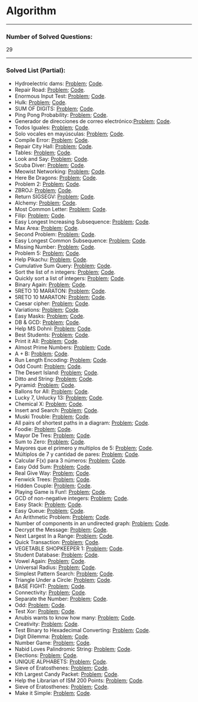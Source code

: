 # Algorithm

<hr>

### Number of Solved Questions: 
29

<hr>

### Solved List (Partial):
* Hydroelectric dams: [Problem](http://www.spoj.com/problems/HYDRO/);      [Code](https://github.com/yular/CCplusplus-Project/blob/master/SPOJ/spoj_26651_HYDRO.cpp).
* Repair Road: [Problem](http://www.spoj.com/problems/REPROAD);      [Code](https://github.com/yular/CCplusplus-Project/blob/master/SPOJ/spoj_26649_REPROAD.cpp).
* Enormous Input Test: [Problem](http://www.spoj.com/problems/INTEST);      [Code](https://github.com/yular/CCplusplus-Project/blob/master/SPOJ/spoj_450_INTEST.cpp).
* Hulk: [Problem](http://www.spoj.com/problems/RETO6);       [Code](https://github.com/yular/CCplusplus-Project/blob/master/SPOJ/spoj_28617_RETO6.cpp).
* SUM OF DIGITS: [Problem](http://www.spoj.com/problems/ALCATRAZ1/);       [Code](https://github.com/yular/CCplusplus-Project/blob/master/SPOJ/spoj_29154_ALCATRAZ1.cpp).
* Ping Pong Probability: [Problem](http://www.spoj.com/problems/CZ_PROB3/);      [Code](https://github.com/yular/CCplusplus-Project/blob/master/SPOJ/spoj_1393_CZ_PROB3.cpp).
* Generador de direcciones de correo electrónico:[Problem](http://www.spoj.com/problems/EMAILGEN/);       [Code](https://github.com/yular/CCplusplus-Project/blob/master/SPOJ/spoj_24910_EMAILGEN.cpp).
* Todos Iguales: [Problem](http://www.spoj.com/problems/TIGUALES/);       [Code](https://github.com/yular/CCplusplus-Project/blob/master/SPOJ/spoj_24989_TIGUALES.cpp).
* Solo vocales en mayúsculas: [Problem](http://www.spoj.com/problems/VOCALES);       [Code](https://github.com/yular/CCplusplus-Project/blob/master/SPOJ/spoj_24911_VOCALES.cpp).
* Compile Error: [Problem](http://www.spoj.com/problems/CE/);      [Code](https://github.com/yular/CCplusplus-Project/blob/master/SPOJ/spoj_4074_CE.cpp).
* Repair City Hall: [Problem](http://www.spoj.com/problems/MCITYHAL/);       [Code](https://github.com/yular/CCplusplus-Project/blob/master/SPOJ/spoj_MCITYHAL_MCITYHAL.cpp).
* Tables: [Problem](http://www.spoj.com/problems/AE1B/);       [Code](https://github.com/yular/CCplusplus-Project/blob/master/SPOJ/spoj_4310_AE1B.cpp).
* Look and Say: [Problem](http://www.spoj.com/problems/LOOKSAY/);      [Code](https://github.com/yular/CCplusplus-Project/blob/master/SPOJ/spoj_3081_LOOKSAY.cpp).
* Scuba Diver: [Problem](http://www.spoj.com/problems/SCUBADIV/);       [Code](https://github.com/yular/CCplusplus-Project/blob/master/SPOJ/spoj_181_SCUBADIV.cpp).
* Meowist Networking: [Problem](http://www.spoj.com/problems/MEOWIST/);      [Code](https://github.com/yular/CCplusplus-Project/blob/master/SPOJ/spoj_4879_MEOWIST.cpp).
* Here Be Dragons: [Problem](http://www.spoj.com/problems/AMR11G/);       [Code](https://github.com/yular/CCplusplus-Project/blob/master/SPOJ/spoj_10234_AMR11G.cpp).
* Problem 2: [Problem](http://www.spoj.com/problems/NOVICE22);       [Code](https://github.com/yular/CCplusplus-Project/blob/master/SPOJ/spoj_8215_NOVICE22.cpp).
* ZBROJ: [Problem](http://www.spoj.com/problems/ZBROJ/);       [Code](https://github.com/yular/CCplusplus-Project/blob/master/SPOJ/spoj_8395_ZBROJ.cpp).
* Return SIGSEGV: [Problem](http://www.spoj.com/problems/SIGSEGV);       [Code](https://github.com/yular/CCplusplus-Project/blob/master/SPOJ/spoj_7663_SIGSEGV.cpp).
* Alchemy: [Problem](http://www.spoj.com/problems/ALCHE/);      [Code](https://github.com/yular/CCplusplus-Project/blob/master/SPOJ/spoj_7207_ALCHE.cpp).
* Most Common Letter: [Problem](http://www.spoj.com/problems/MCL/);      [Code](https://github.com/yular/CCplusplus-Project/blob/master/SPOJ/spoj_4907_MCL.cpp).
* Filip: [Problem](http://www.spoj.com/problems/FILIP);      [Code](https://github.com/yular/CCplusplus-Project/blob/master/SPOJ/spoj_5848_FILIP.cpp).
* Easy Longest Increasing Subsequence: [Problem](http://www.spoj.com/problems/ELIS);       [Code](https://github.com/yular/CCplusplus-Project/blob/master/SPOJ/spoj_11110_ELIS.cpp). 
* Max Area: [Problem](http://www.spoj.com/problems/COMPSEM0);       [Code](https://github.com/yular/CCplusplus-Project/blob/master/SPOJ/spoj_11317_COMPSEM0.cpp).
* Second Problem: [Problem](http://www.spoj.com/problems/RIOI_T_1);       [Code](https://github.com/yular/CCplusplus-Project/blob/master/SPOJ/spoj_12112_RIOI_T_1.cpp).
* Easy Longest Common Subsequence: [Problem](http://www.spoj.com/problems/EELCS);       [Code](https://github.com/yular/CCplusplus-Project/blob/master/SPOJ/spoj_11111_EELCS.cpp).
* Missing Number: [Problem](http://www.spoj.com/problems/MISSING);      [Code](https://github.com/yular/CCplusplus-Project/blob/master/SPOJ/spoj_13995_MISSING.cpp).
* Problem 5: [Problem](http://www.spoj.com/problems/CODEM5/);        [Code](https://github.com/yular/CCplusplus-Project/blob/master/SPOJ/spoj_18298_CODEM5.cpp).
* Help Pikachu: [Problem](http://www.spoj.com/problems/PIKACHU);       [Code](https://github.com/yular/CCplusplus-Project/blob/master/SPOJ/spoj_16064_PIKACHU.cpp).
* Cumulative Sum Query: [Problem](http://www.spoj.com/problems/CSUMQ/);       [Code](https://github.com/yular/CCplusplus-Project/blob/master/SPOJ/spoj_21591_CSUMQ.cpp).
* Sort the list of n integers: [Problem](http://www.spoj.com/problems/PESADA01);       [Code](https://github.com/yular/CCplusplus-Project/blob/master/SPOJ/spoj_22373_PESADA01.c).
* Quickly sort a list of integers: [Problem](http://www.spoj.com/problems/PESADA06);       [Code](https://github.com/yular/CCplusplus-Project/blob/master/SPOJ/spoj_22753_PESADA06.c).
* Binary Again: [Problem](http://www.spoj.com/problems/BINA/);        [Code](https://github.com/yular/CCplusplus-Project/blob/master/SPOJ/spoj_24249_BINA.cpp).
* 5RETO 10 MARATON: [Problem](http://www.spoj.com/problems/RETO1M10/);        [Code](https://github.com/yular/CCplusplus-Project/blob/master/SPOJ/spoj_25226_RETO1M10.cpp).
* 5RETO 10 MARATON: [Problem](http://www.spoj.com/problems/RETO5M10/);       [Code](https://github.com/yular/CCplusplus-Project/blob/master/SPOJ/spoj_25230_RETO5M10.cpp).
* Caesar cipher: [Problem](http://www.spoj.com/problems/CACI/);       [Code](https://github.com/yular/CCplusplus-Project/blob/master/SPOJ/spoj_25125_CACI.cpp).
* Variations: [Problem](http://www.spoj.com/problems/VARIATIONSTM/);       [Code](https://github.com/yular/CCplusplus-Project/blob/master/SPOJ/spoj_25177_VARIATIONSTM.cpp).
* Easy Masks: [Problem](http://www.spoj.com/problems/EASYMRKS/);      [Code](https://github.com/yular/CCplusplus-Project/blob/master/SPOJ/spoj_25306_EASYMRKS.cpp).
* DB & GCD: [Problem](http://www.spoj.com/problems/DB001/);       [Code](https://github.com/yular/CCplusplus-Project/blob/master/SPOJ/spoj_DB001_DB001.cpp).
* Help MS Dohni: [Problem](http://www.spoj.com/problems/IMVK/);       [Code](https://github.com/yular/CCplusplus-Project/blob/master/SPOJ/spoj_27309_IMVK.cpp).
* Best Students: [Problem](http://www.spoj.com/problems/BESTMARK/);       [Code](https://github.com/yular/CCplusplus-Project/blob/master/SPOJ/spoj_26807_BESTMARK.cpp).
* Print it All: [Problem](http://www.spoj.com/problems/PRINTITALL/);       [Code](https://github.com/yular/CCplusplus-Project/blob/master/SPOJ/spoj_26886_PRINTITALL.cpp).
* Almost Prime Numbers: [Problem](http://www.spoj.com/problems/KPRIMES/);       [Code](https://github.com/yular/CCplusplus-Project/blob/master/SPOJ/spoj_26690_KPRIMES.cpp).
* A + B: [Problem](http://www.spoj.com/problems/LONGSUM/);      [Code](https://github.com/yular/CCplusplus-Project/blob/master/SPOJ/spoj_26806_LONGSUM.cpp).
* Run Length Encoding: [Problem](http://www.spoj.com/problems/RUNLEN/);       [Code](https://github.com/yular/CCplusplus-Project/blob/master/SPOJ/spoj_22262_RUNLEN.cpp).
* Odd Count: [Problem](http://www.spoj.com/problems/ODDCNT/);       [Code](https://github.com/yular/CCplusplus-Project/blob/master/SPOJ/spoj_25210_ODDCNT.cpp).
* The Desert Island: [Problem](http://www.spoj.com/problems/DIISLAND/);       [Code](https://github.com/yular/CCplusplus-Project/blob/master/SPOJ/spoj_21744_DIISLAND.cpp).
* Ditto and String: [Problem](http://www.spoj.com/problems/DITTOSTR/);       [Code](https://github.com/yular/CCplusplus-Project/blob/master/SPOJ/spoj_26699_DITTOSTR.cpp).
* Pyramid: [Problem](http://www.spoj.com/problems/TPYRAMID/);       [Code](https://github.com/yular/CCplusplus-Project/blob/master/SPOJ/spoj_26804_TPYRAMID.cpp).
* Ballons for All: [Problem](http://www.spoj.com/problems/BALLOONS/);       [Code](https://github.com/yular/CCplusplus-Project/blob/master/SPOJ/spoj_26803_BALLOONS.cpp).
* Lucky 7, Unlucky 13: [Problem](http://www.spoj.com/problems/LUCKY713/);        [Code](https://github.com/yular/CCplusplus-Project/blob/master/SPOJ/spoj_29747_LUCKY713.cpp).
* Chemical X: [Problem](http://www.spoj.com/problems/CHEM_X/);       [Code](https://github.com/yular/CCplusplus-Project/blob/master/SPOJ/spoj_22444_CHEM_X.cpp).
* Insert and Search: [Problem](http://www.spoj.com/problems/ARNAB1/);       [Code](https://github.com/yular/CCplusplus-Project/blob/master/SPOJ/spoj_22446_ARNAB1.cpp).
* Muski Trouble: [Problem](http://www.spoj.com/problems/MUSTR/);       [Code](https://github.com/yular/CCplusplus-Project/blob/master/SPOJ/spoj_28640_MUSTR.cpp).
* All pairs of shortest paths in a diagram: [Problem](http://www.spoj.com/problems/PESADA11/);       [Code](https://github.com/yular/CCplusplus-Project/blob/master/SPOJ/spoj_23506_PESADA11.cpp).
* Foodie: [Problem](http://www.spoj.com/problems/FOODIE/);       [Code](https://github.com/yular/CCplusplus-Project/blob/master/SPOJ/spoj_27220_FOODIE.cpp).
* Mayor De Tres: [Problem](http://www.spoj.com/problems/MAYDE3/);       [Code](https://github.com/yular/CCplusplus-Project/blob/master/SPOJ/spoj_24317_MAYDE3.cpp).
* Sum to Zero: [Problem](http://www.spoj.com/problems/GSTOZERO/);       [Code](https://github.com/yular/CCplusplus-Project/blob/master/SPOJ/spoj_25978_GSTOZER.cpp).
* Mayores que el primero y multiplos de 5: [Problem](http://www.spoj.com/problems/MAY1YX5/);       [Code](https://github.com/yular/CCplusplus-Project/blob/master/SPOJ/spoj_24893_MAY1YX5.cpp).
* Múltiplos de 7 y cantidad de pares: [Problem](http://www.spoj.com/problems/X7YPAR/);       [Code](https://github.com/yular/CCplusplus-Project/blob/master/SPOJ/spoj_24944_X7YPAR.cpp).
* Calcular F(x) para 3 números: [Problem](http://www.spoj.com/problems/TRESFDEX/);       [Code](https://github.com/yular/CCplusplus-Project/blob/master/SPOJ/spoj_24951_TRESFDEX.cpp).
* Easy Odd Sum: [Problem](http://www.spoj.com/problems/MADODDSUM/);       [Code](https://github.com/yular/CCplusplus-Project/blob/master/SPOJ/spoj_25583_MADODDSUM.cpp).
* Real Give Way: [Problem](http://www.spoj.com/problems/GOC11F/);      [Code](https://github.com/yular/CCplusplus-Project/blob/master/SPOJ/spoj_28178_GOC11F.cpp).
* Fenwick Trees: [Problem](http://www.spoj.com/problems/FENTREE/);       [Code](https://github.com/yular/CCplusplus-Project/blob/master/SPOJ/spoj_28682_FENTREE.cpp).
* Hidden Couple: [Problem](http://www.spoj.com/problems/HCOUPLE/);       [Code](https://github.com/yular/CCplusplus-Project/blob/master/SPOJ/spoj_29749_HCOUPLE.cpp).
* Playing Game is Fun!: [Problem](http://www.spoj.com/problems/KKL/);       [Code](https://github.com/yular/CCplusplus-Project/blob/master/SPOJ/spoj_25712_KKL.cpp).
* GCD of non-negative integers: [Problem](http://www.spoj.com/problems/PES16GCD/);       [Code](https://github.com/yular/CCplusplus-Project/blob/master/SPOJ/spoj_26113_PES16GCD.cpp).
* Easy Stack: [Problem](http://www.spoj.com/problems/STACKEZ/);       [Code](https://github.com/yular/CCplusplus-Project/blob/master/SPOJ/spoj_30831_STACKEZ.cpp).
* Easy Queue: [Problem](http://www.spoj.com/problems/QUEUEEZ/);       [Code](https://github.com/yular/CCplusplus-Project/blob/master/SPOJ/spoj_30832_QUEUEEZ.cpp).
* An Arithmetic Problem: [Problem](http://www.spoj.com/problems/PRJAN15A/);       [Code](https://github.com/yular/CCplusplus-Project/blob/master/SPOJ/spoj_22533_PRJAN15A.cpp).
* Number of components in an undirected graph: [Problem](http://www.spoj.com/problems/PESADA07/);       [Code](https://github.com/yular/CCplusplus-Project/blob/master/SPOJ/spoj_22819_PESADA07.cpp).
* Decrypt the Message: [Problem](http://www.spoj.com/problems/BYU15W_1/);        [Code](https://github.com/yular/CCplusplus-Project/blob/master/SPOJ/spoj_23428_BYU15W_1.cpp).
* Next Largest In a Range: [Problem](http://www.spoj.com/problems/RANGELAR/);       [Code](https://github.com/yular/CCplusplus-Project/blob/master/SPOJ/spoj_21864_RANGELAR.cpp).
* Quick Transaction: [Problem](http://www.spoj.com/problems/QUICKTRN/);       [Code](https://github.com/yular/CCplusplus-Project/blob/master/SPOJ/spoj_21865_QUICKTRN.cpp).
* VEGETABLE SHOPKEEPER 1: [Problem](http://www.spoj.com/problems/WEIGHT1/);       [Code](https://github.com/yular/CCplusplus-Project/blob/master/SPOJ/spoj_21675_WEIGHT1.cpp).
* Student Database: [Problem](http://www.spoj.com/problems/STUDID/);       [Code](https://github.com/yular/CCplusplus-Project/blob/master/SPOJ/spoj_20847_STUDID.cpp).
* Vowel Again: [Problem](http://www.spoj.com/problems/VWL2/);       [Code](https://github.com/yular/CCplusplus-Project/blob/master/SPOJ/spoj_21056_VWL2.cpp).
* Universal Radius: [Problem](http://www.spoj.com/problems/UNIR/);       [Code](https://github.com/yular/CCplusplus-Project/blob/master/SPOJ/spoj_21048_UNIR.cpp).
* Simplest Pattern Search: [Problem](http://www.spoj.com/problems/STRSRC/);       [Code](https://github.com/yular/CCplusplus-Project/blob/master/SPOJ/spoj_20767_STRSRC.cpp).
* Triangle Under a Circle: [Problem](http://www.spoj.com/problems/NAJTUC/);       [Code](https://github.com/yular/CCplusplus-Project/blob/master/SPOJ/spoj_21570_NAJTUC.cpp).
* BASE FIGHT: [Problem](http://www.spoj.com/problems/BASS/);       [Code](https://github.com/yular/CCplusplus-Project/blob/master/SPOJ/spoj_21598_BASS.cpp).
* Connectivity: [Problem](http://www.spoj.com/problems/GRACON/);       [Code](https://github.com/yular/CCplusplus-Project/blob/master/SPOJ/spoj_20340_GRACON.cpp).
* Separate the Number: [Problem](http://www.spoj.com/problems/KAUSH/);       [Code](https://github.com/yular/CCplusplus-Project/blob/master/SPOJ/spoj_19598_KAUSH.cpp).
* Odd: [Problem](http://www.spoj.com/problems/ODDCOUNT/);       [Code](https://github.com/yular/CCplusplus-Project/blob/master/SPOJ/spoj_18643_ODDCOUNT.cpp).
* Test Xor: [Problem](http://www.spoj.com/problems/TESTXOR/);       [Code](https://github.com/yular/CCplusplus-Project/blob/master/SPOJ/spoj_17823_TESTXOR.cpp).
* Anubis wants to know how many: [Problem](http://www.spoj.com/problems/PR003001/);       [Code](https://github.com/yular/CCplusplus-Project/blob/master/SPOJ/spoj_17244_PR003001.cpp).
* Creativity: [Problem](http://www.spoj.com/problems/CREATE/);       [Code](https://github.com/yular/CCplusplus-Project/blob/master/SPOJ/spoj_16247_CREATE.cpp).
* Test Binary to Hexadecimal Converting: [Problem](http://www.spoj.com/problems/TESTCON0/);       [Code](https://github.com/yular/CCplusplus-Project/blob/master/SPOJ/spoj_17831_TESTCON0.cpp).
* Digit Dilemma: [Problem](http://www.spoj.com/problems/DIGITD/);       [Code](https://github.com/yular/CCplusplus-Project/blob/master/SPOJ/spoj_15299_DIGITD.cpp).
* Number Game: [Problem](http://www.spoj.com/problems/NUMBERG/);        [Code](https://github.com/yular/CCplusplus-Project/blob/master/SPOJ/spoj_15301_NUMBERG.cpp).
* Nabid Loves Palindromic String: [Problem](http://www.spoj.com/problems/PALINS);       [Code](https://github.com/yular/CCplusplus-Project/blob/master/SPOJ/spoj_15300_PALINS.cpp).
* Elections: [Problem](http://www.spoj.com/problems/TAP2013B/);       [Code](https://github.com/yular/CCplusplus-Project/blob/master/SPOJ/spoj_16276_TAP2013B.cpp).
* UNIQUE ALPHABETS: [Problem](http://www.spoj.com/problems/UNIQCHAR/);       [Code](https://github.com/yular/CCplusplus-Project/blob/master/SPOJ/spoj_15971_UNIQCHAR.cpp).
* Sieve of Eratosthenes: [Problem](http://www.spoj.com/problems/PRIMEN/);       [Code](https://github.com/yular/CCplusplus-Project/blob/master/SPOJ/spoj_15978_PRIMEN.cpp).
* Kth Largest Candy Packet: [Problem](http://www.spoj.com/problems/KLARGE/);       [Code](https://github.com/yular/CCplusplus-Project/blob/master/SPOJ/spoj_15751_KLARGE.cpp).
* Help the Librarian of ISM 200 Points: [Problem](http://www.spoj.com/problems/AKVMSFT1/);       [Code](https://github.com/yular/CCplusplus-Project/blob/master/SPOJ/spoj_15828_AKVMSFT1.cpp).
* Sieve of Eratosthenes: [Problem](http://www.spoj.com/problems/PRIMEN1/);       [Code](https://github.com/yular/CCplusplus-Project/blob/master/SPOJ/spoj_15985_PRIMEN1.cpp).
* Make it Simple: [Problem](http://www.spoj.com/problems/SIMPLE);       [Code](https://github.com/yular/CCplusplus-Project/blob/master/SPOJ/spoj_14931_SIMPLE.cpp).
